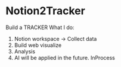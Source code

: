 # Notion2Tracker
Build a TRACKER
What I do: 
1. Notion workspace -> Collect data 
2. Build web visualize 
3. Analysis 
4. AI will be applied in the future. 
InProcess 